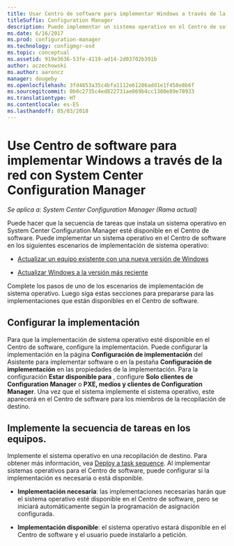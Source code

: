 ```yaml
---
title: Usar Centro de software para implementar Windows a través de la red
titleSuffix: Configuration Manager
description: Puede implementar un sistema operativo en el Centro de software para actualizar un equipo existente con una nueva versión de Windows o para actualizar Windows a la versión más reciente.
ms.date: 6/16/2017
ms.prod: configuration-manager
ms.technology: configmgr-osd
ms.topic: conceptual
ms.assetid: 919e3636-53fe-4119-ad14-2d03702b391b
author: aczechowski
ms.author: aaroncz
manager: dougeby
ms.openlocfilehash: 3fd4853a35c4bfa1112e61286add1e1f458e8b6f
ms.sourcegitcommit: 0b0c2735c4ed822731ae069b4cc1380e89e78933
ms.translationtype: HT
ms.contentlocale: es-ES
ms.lasthandoff: 05/03/2018
---
```

# <a name="use-software-center-to-deploy-windows-over-the-network-with-system-center-configuration-manager"></a>Use Centro de software para implementar Windows a través de la red con System Center Configuration Manager

*Se aplica a: System Center Configuration Manager (Rama actual)*

Puede hacer que la secuencia de tareas que instala un sistema operativo en System Center Configuration Manager esté disponible en el Centro de software. Puede implementar un sistema operativo en el Centro de software en los siguientes escenarios de implementación de sistema operativo:

-   [Actualizar un equipo existente con una nueva versión de Windows](refresh-an-existing-computer-with-a-new-version-of-windows.md)

-   [Actualizar Windows a la versión más reciente](upgrade-windows-to-the-latest-version.md)

Complete los pasos de uno de los escenarios de implementación de sistema operativo. Luego siga estas secciones para prepararse para las implementaciones que están disponibles en el Centro de software.

## <a name="configure-deployment-settings"></a>Configurar la implementación  
Para que la implementación de sistema operativo esté disponible en el Centro de software, configure la implementación. Puede configurar la implementación en la página **Configuración de implementación** del Asistente para implementar software o en la pestaña **Configuración de implementación** en las propiedades de la implementación. Para la configuración **Estar disponible para** , configure **Solo clientes de Configuration Manager** o **PXE, medios y clientes de Configuration Manager**. Una vez que el sistema implemente el sistema operativo, este aparecerá en el Centro de software para los miembros de la recopilación de destino.

##  <a name="BKMK_Deploy"></a> Implemente la secuencia de tareas en los equipos.  
Implemente el sistema operativo en una recopilación de destino. Para obtener más información, vea [Deploy a task sequence](manage-task-sequences-to-automate-tasks.md#BKMK_DeployTS). Al implementar sistemas operativos para el Centro de software, puede configurar si la implementación es necesaria o está disponible.

-   **Implementación necesaria**: las implementaciones necesarias harán que el sistema operativo esté disponible en el Centro de software, pero se iniciará automáticamente según la programación de asignación configurada.

-   **Implementación disponible**: el sistema operativo estará disponible en el Centro de software y el usuario puede instalarlo a petición.
